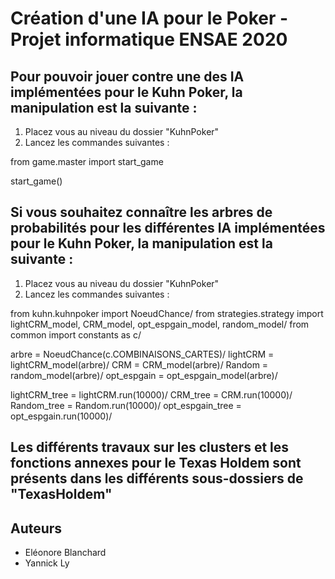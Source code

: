 # Création d'une IA pour le Poker - Projet informatique ENSAE 2020

## Pour pouvoir jouer contre une des IA implémentées pour le Kuhn Poker, la manipulation est la suivante :

1. Placez vous au niveau du dossier "KuhnPoker"
2. Lancez les commandes suivantes :

from game.master import start_game

start_game()

## Si vous souhaitez connaître les arbres de probabilités pour les différentes IA implémentées pour le Kuhn Poker, la manipulation est la suivante :

1. Placez vous au niveau du dossier "KuhnPoker"
2. Lancez les commandes suivantes : 

from kuhn.kuhnpoker import NoeudChance/
from strategies.strategy import lightCRM_model, CRM_model, opt_espgain_model, random_model/
from common import constants as c/

arbre = NoeudChance(c.COMBINAISONS_CARTES)/
lightCRM = lightCRM_model(arbre)/
CRM = CRM_model(arbre)/
Random = random_model(arbre)/
opt_espgain = opt_espgain_model(arbre)/

lightCRM_tree = lightCRM.run(10000)/
CRM_tree = CRM.run(10000)/
Random_tree = Random.run(10000)/
opt_espgain_tree = opt_espgain.run(10000)/

## Les différents travaux sur les clusters et les fonctions annexes pour le Texas Holdem sont présents dans les différents sous-dossiers de "TexasHoldem"

## Auteurs

* Eléonore Blanchard
* Yannick Ly

